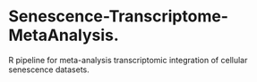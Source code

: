 # Senescence-Transcriptome-MetaAnalysis.
R pipeline for meta-analysis  transcriptomic integration of cellular senescence datasets.
